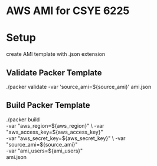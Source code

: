 # AWS AMI for CSYE 6225

# Setup
create AMI template with .json extension

## Validate Packer Template
./packer validate -var 'source_ami=${source_ami}' ami.json

## Build Packer Template
 ./packer build \
            -var "aws_region=${aws_region}" \
            -var "aws_access_key=${aws_access_key}" \
            -var "aws_secret_key=${aws_secret_key}" \
            -var "source_ami=${source_ami}" \
            -var "ami_users=${ami_users}" \
             ami.json